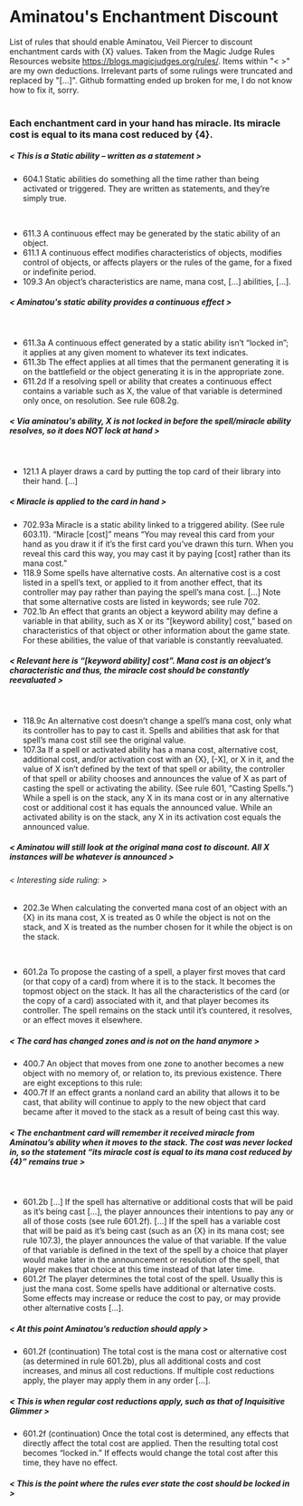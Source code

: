 # Aminatou's Enchantment Discount
List of rules that should enable Aminatou, Veil Piercer to discount enchantment cards with {X} values. Taken from the Magic Judge Rules Resources website <https://blogs.magicjudges.org/rules/>. Items within "< >" are my own deductions. Irrelevant parts of some rulings were truncated and replaced by "[...]". Github formatting ended up broken for me, I do not know how to fix it, sorry.<br/>
<br/>
### Each enchantment card in your hand has miracle. Its miracle cost is equal to its mana cost reduced by {4}.
##### < This is a Static ability – written as a statement >
* 604.1 Static abilities do something all the time rather than being activated or triggered. They are written as statements, and they’re simply true.<br/>
<br/>

* 611.3 A continuous effect may be generated by the static ability of an object.<br/>
* 611.1 A continuous effect modifies characteristics of objects, modifies control of objects, or affects players or the rules of the game, for a fixed or indefinite period.<br/>
* 109.3 An object’s characteristics are name, mana cost, […] abilities, […].<br/>
##### < Aminatou's static ability provides a continuous effect ><br/>
<br/>

* 611.3a A continuous effect generated by a static ability isn’t “locked in”; it applies at any given moment to whatever its text indicates.<br/>
* 611.3b The effect applies at all times that the permanent generating it is on the battlefield or the object generating it is in the appropriate zone.<br/>
* 611.2d If a resolving spell or ability that creates a continuous effect contains a variable such as X, the value of that variable is determined only once, on resolution. See rule 608.2g.<br/>
##### < Via aminatou's ability, X is not locked in before the spell/miracle ability resolves, so it does NOT lock at hand ><br/>
<br/>

* 121.1 A player draws a card by putting the top card of their library into their hand. [...]<br/>
##### < Miracle is applied to the card in hand ><br/>
* 702.93a Miracle is a static ability linked to a triggered ability. (See rule 603.11). “Miracle [cost]” means “You may reveal this card from your hand as you draw it if it’s the first card you’ve drawn this turn. When you reveal this card this way, you may cast it by paying [cost] rather than its mana cost.”<br/>
* 118.9 Some spells have alternative costs. An alternative cost is a cost listed in a spell’s text, or applied to it from another effect, that its controller may pay rather than paying the spell’s mana cost. […] Note that some alternative costs are listed in keywords; see rule 702.<br/>
* 702.1b An effect that grants an object a keyword ability may define a variable in that ability, such as X or its “[keyword ability] cost,” based on characteristics of that object or other information about the game state. For these abilities, the value of that variable is constantly reevaluated.<br/>
##### < Relevant here is “[keyword ability] cost”. Mana cost is an object’s characteristic and thus, the miracle cost should be constantly reevaluated ><br/>
<br/>

* 118.9c An alternative cost doesn’t change a spell’s mana cost, only what its controller has to pay to cast it. Spells and abilities that ask for that spell’s mana cost still see the original value.<br/>
* 107.3a If a spell or activated ability has a mana cost, alternative cost, additional cost, and/or activation cost with an {X}, [-X], or X in it, and the value of X isn’t defined by the text of that spell or ability, the controller of that spell or ability chooses and announces the value of X as part of casting the spell or activating the ability. (See rule 601, “Casting Spells.”) While a spell is on the stack, any X in its mana cost or in any alternative cost or additional cost it has equals the announced value. While an activated ability is on the stack, any X in its activation cost equals the announced value.<br/>
##### < Aminatou will still look at the original mana cost to discount. All X instances will be whatever is announced ><br/>
###### < Interesting side ruling: ><br/>
* 202.3e When calculating the converted mana cost of an object with an {X} in its mana cost, X is treated as 0 while the object is not on the stack, and X is treated as the number chosen for it while the object is on the stack.<br/>
<br/>

* 601.2a To propose the casting of a spell, a player first moves that card (or that copy of a card) from where it is to the stack. It becomes the topmost object on the stack. It has all the characteristics of the card (or the copy of a card) associated with it, and that player becomes its controller. The spell remains on the stack until it’s countered, it resolves, or an effect moves it elsewhere.<br/>
##### < The card has changed zones and is not on the hand anymore ><br/>
* 400.7 An object that moves from one zone to another becomes a new object with no memory of, or relation to, its previous existence. There are eight exceptions to this rule:<br/>
* 400.7f If an effect grants a nonland card an ability that allows it to be cast, that ability will continue to apply to the new object that card became after it moved to the stack as a result of being cast this way.<br/>
##### < The enchantment card will remember it received miracle from Aminatou’s ability when it moves to the stack. The cost was never locked in, so the statement “its miracle cost is equal to its mana cost reduced by {4}” remains true ><br/>
<br/>

* 601.2b […] If the spell has alternative or additional costs that will be paid as it’s being cast […], the player announces their intentions to pay any or all of those costs (see rule 601.2f). […] If the spell has a variable cost that will be paid as it’s being cast (such as an {X} in its mana cost; see rule 107.3), the player announces the value of that variable. If the value of that variable is defined in the text of the spell by a choice that player would make later in the announcement or resolution of the spell, that player makes that choice at this time instead of that later time.<br/>
* 601.2f The player determines the total cost of the spell. Usually this is just the mana cost. Some spells have additional or alternative costs. Some effects may increase or reduce the cost to pay, or may provide other alternative costs […]. <br/>
##### < At this point Aminatou’s reduction should apply ><br/>
* 601.2f (continuation) The total cost is the mana cost or alternative cost (as determined in rule 601.2b), plus all additional costs and cost increases, and minus all cost reductions. If multiple cost reductions apply, the player may apply them in any order […].<br/>
##### < This is when regular cost reductions apply, such as that of Inquisitive Glimmer ><br/>
* 601.2f (continuation) Once the total cost is determined, any effects that directly affect the total cost are applied. Then the resulting total cost becomes “locked in.” If effects would change the total cost after this time, they have no effect.<br/>
##### < This is the point where the rules ever state the cost should be locked in ><br/>
